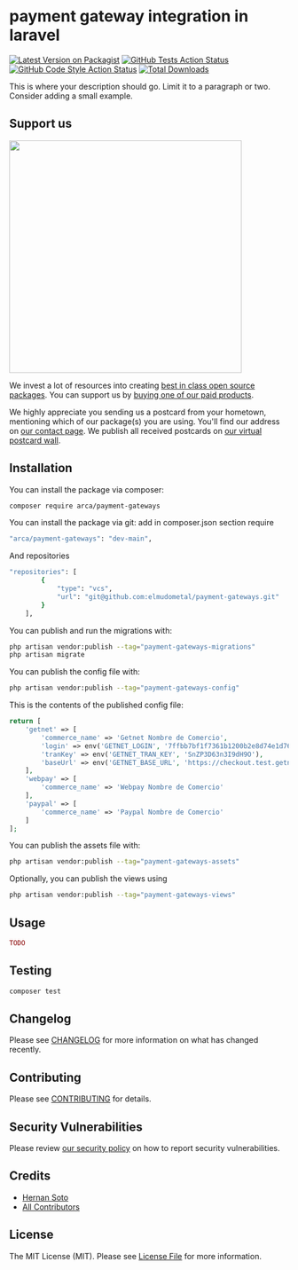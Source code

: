 # payment gateway integration in laravel

[![Latest Version on Packagist](https://img.shields.io/packagist/v/arca/payment-gateways.svg?style=flat-square)](https://packagist.org/packages/arca/payment-gateways)
[![GitHub Tests Action Status](https://img.shields.io/github/actions/workflow/status/arca/payment-gateways/run-tests.yml?branch=main&label=tests&style=flat-square)](https://github.com/arca/payment-gateways/actions?query=workflow%3Arun-tests+branch%3Amain)
[![GitHub Code Style Action Status](https://img.shields.io/github/actions/workflow/status/arca/payment-gateways/fix-php-code-style-issues.yml?branch=main&label=code%20style&style=flat-square)](https://github.com/arca/payment-gateways/actions?query=workflow%3A"Fix+PHP+code+style+issues"+branch%3Amain)
[![Total Downloads](https://img.shields.io/packagist/dt/arca/payment-gateways.svg?style=flat-square)](https://packagist.org/packages/arca/payment-gateways)

This is where your description should go. Limit it to a paragraph or two. Consider adding a small example.

## Support us

[<img src="https://github-ads.s3.eu-central-1.amazonaws.com/payment-gateways.jpg?t=1" width="419px" />](https://spatie.be/github-ad-click/payment-gateways)

We invest a lot of resources into creating [best in class open source packages](https://spatie.be/open-source). You can support us by [buying one of our paid products](https://spatie.be/open-source/support-us).

We highly appreciate you sending us a postcard from your hometown, mentioning which of our package(s) you are using. You'll find our address on [our contact page](https://spatie.be/about-us). We publish all received postcards on [our virtual postcard wall](https://spatie.be/open-source/postcards).

## Installation

You can install the package via composer:

```bash
composer require arca/payment-gateways
```

You can install the package via git:
add in composer.json section require
```bash
"arca/payment-gateways": "dev-main",
```
And repositories
```bash
"repositories": [
        {
            "type": "vcs",
            "url": "git@github.com:elmudometal/payment-gateways.git"
        }
    ],
```

You can publish and run the migrations with:

```bash
php artisan vendor:publish --tag="payment-gateways-migrations"
php artisan migrate
```

You can publish the config file with:

```bash
php artisan vendor:publish --tag="payment-gateways-config"
```

This is the contents of the published config file:

```php
return [
    'getnet' => [
        'commerce_name' => 'Getnet Nombre de Comercio',
        'login' => env('GETNET_LOGIN', '7ffbb7bf1f7361b1200b2e8d74e1d76f'),
        'tranKey' => env('GETNET_TRAN_KEY', 'SnZP3D63n3I9dH9O'),
        'baseUrl' => env('GETNET_BASE_URL', 'https://checkout.test.getnet.cl'),
    ],
    'webpay' => [
        'commerce_name' => 'Webpay Nombre de Comercio'
    ],
    'paypal' => [
        'commerce_name' => 'Paypal Nombre de Comercio'
    ]
];
```

You can publish the assets file with:

```bash
php artisan vendor:publish --tag="payment-gateways-assets"
```

Optionally, you can publish the views using

```bash
php artisan vendor:publish --tag="payment-gateways-views"
```

## Usage

```php
TODO
```

## Testing

```bash
composer test
```

## Changelog

Please see [CHANGELOG](CHANGELOG.md) for more information on what has changed recently.

## Contributing

Please see [CONTRIBUTING](CONTRIBUTING.md) for details.

## Security Vulnerabilities

Please review [our security policy](../../security/policy) on how to report security vulnerabilities.

## Credits

- [Hernan Soto](https://github.com/elmudometal)
- [All Contributors](../../contributors)

## License

The MIT License (MIT). Please see [License File](LICENSE.md) for more information.
